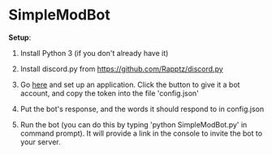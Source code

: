 # SimpleModBot

**Setup**:

1. Install Python 3 (if you don't already have it)

2. Install discord.py from https://github.com/Rapptz/discord.py

3. Go [here](https://discordapp.com/developers/applications/me) and set up an application. Click the button to give it a bot account, and copy the token into the file 'config.json'

4. Put the bot's response, and the words it should respond to in config.json

5. Run the bot (you can do this by typing 'python SimpleModBot.py' in command prompt). It will provide a link in the console to invite the bot to your server.
